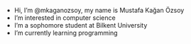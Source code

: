 - Hi, I’m @mkaganozsoy, my name is Mustafa Kağan Özsoy
- I’m interested in computer science
- I’m a sophomore student at Bilkent University
- I’m currently learning programming
